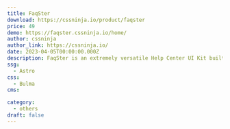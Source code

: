 ```yaml
---
title: FaqSter
download: https://cssninja.io/product/faqster
price: 49
demo: https://faqster.cssninja.io/home/
author: cssninja
author_link: https://cssninja.io/
date: 2023-04-05T00:00:00.000Z
description: FaqSter is an extremely versatile Help Center UI Kit built with Bulma and Alpine JS.
ssg:
  - Astro
css:
  - Bulma
cms:

category:
  - others
draft: false
---
```

